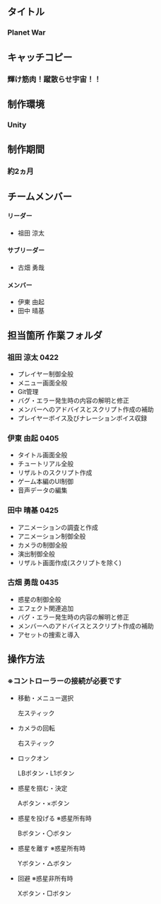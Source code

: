 ## タイトル
### Planet War
## キャッチコピー
### 輝け筋肉！蹴散らせ宇宙！！
## 制作環境
### Unity
## 制作期間
### 約2ヵ月
## チームメンバー
#### リーダー
- 祖田 涼太
#### サブリーダー
- 古畑 勇哉
#### メンバー
- 伊東 由起
- 田中 晴基
## 担当箇所 作業フォルダ
### 祖田 涼太 0422
- プレイヤー制御全般
- メニュー画面全般
- Git管理
- バグ・エラー発生時の内容の解明と修正
- メンバーへのアドバイスとスクリプト作成の補助
- プレイヤーボイス及びナレーションボイス収録
### 伊東 由起 0405
- タイトル画面全般
- チュートリアル全般
- リザルトのスクリプト作成
- ゲーム本編のUI制御
- 音声データの編集
### 田中 晴基 0425
- アニメーションの調査と作成
- アニメーション制御全般
- カメラの制御全般
- 演出制御全般
- リザルト画面作成(スクリプトを除く)
### 古畑 勇哉 0435
- 惑星の制御全般
- エフェクト関連追加
- バグ・エラー発生時の内容の解明と修正
- メンバーへのアドバイスとスクリプト作成の補助
- アセットの捜索と導入
## 操作方法
### ※コントローラーの接続が必要です
- 移動・メニュー選択

  左スティック
- カメラの回転
  
  右スティック
- ロックオン

  LBボタン・L1ボタン
- 惑星を掴む・決定

  Aボタン・×ボタン
- 惑星を投げる ※惑星所有時
  
  Bボタン・〇ボタン  
- 惑星を離す ※惑星所有時

  Yボタン・△ボタン
- 回避 ※惑星非所有時

  Xボタン・□ボタン
